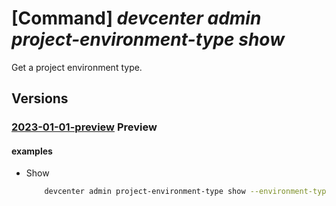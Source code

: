 # [Command] _devcenter admin project-environment-type show_

Get a project environment type.

## Versions

### [2023-01-01-preview](/Resources/mgmt-plane/L3N1YnNjcmlwdGlvbnMve30vcmVzb3VyY2Vncm91cHMve30vcHJvdmlkZXJzL21pY3Jvc29mdC5kZXZjZW50ZXIvcHJvamVjdHMve30vZW52aXJvbm1lbnR0eXBlcy97fQ==/2023-01-01-preview.xml) **Preview**

<!-- mgmt-plane /subscriptions/{}/resourcegroups/{}/providers/microsoft.devcenter/projects/{}/environmenttypes/{} 2023-01-01-preview -->

#### examples

- Show
    ```bash
        devcenter admin project-environment-type show --environment-type-name "{environmentTypeName}" --project-name "ContosoProj" --resource-group "rg1"
    ```

